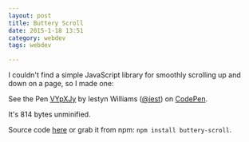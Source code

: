 ```yaml
---
layout: post
title: Buttery Scroll
date: 2015-1-18 13:51
category: webdev
tags: webdev

---
```


I couldn't find a simple JavaScript library for smoothly scrolling up and down on a page, so I made one:

<p data-height="230" data-theme-id="0" data-slug-hash="VYpXJy" data-default-tab="result" data-user="iest" class='codepen'>See the Pen <a href='http://codepen.io/iest/pen/VYpXJy/'>VYpXJy</a> by Iestyn Williams (<a href='http://codepen.io/iest'>@iest</a>) on <a href='http://codepen.io'>CodePen</a>.</p>
<script async src="//assets.codepen.io/assets/embed/ei.js"></script>

It's 814 bytes unminified.

Source code [here](https://github.com/iest/buttery-scroll) or grab it from npm: `npm install buttery-scroll`.

